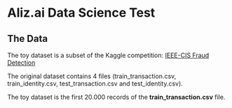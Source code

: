 # Aliz.ai Data Science Test

## The Data

The toy dataset is a subset of the Kaggle competition: [IEEE-CIS Fraud Detection](https://www.kaggle.com/c/ieee-fraud-detection)

The original dataset contains 4 files (train_transaction.csv, train_identity.csv, test_transaction.csv and test_identity.csv).

The toy dataset is the first 20.000 records of the **train_transaction.csv** file. 

